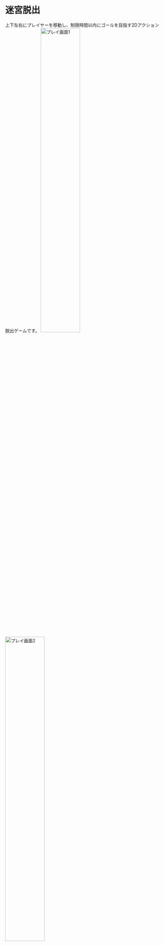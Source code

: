 # 迷宮脱出

上下左右にプレイヤーを移動し、制限時間以内にゴールを目指す2Dアクション脱出ゲームです。
<img src="https://user-images.githubusercontent.com/45062199/125215371-4dcc5100-e2f6-11eb-9f9e-2b42e93cfe7e.jpg" alt="プレイ画面1" width="50%">
<img src="https://user-images.githubusercontent.com/45062199/125215581-e236b380-e2f6-11eb-92e3-28c491f9c5b7.jpg" alt="プレイ画面2" width="50%">


## インストール方法

[ここ](https://www.dropbox.com/sh/h23lhcyl0cwjlh5/AADIuiV0vj4hXrInV_j6YmOqa?dl=0)から実行ファイル群をダウンロードしてください。


## 動作環境

以下の環境での動作を確認しています。

- Windows10 Home



## 遊び方

1. スタート画面で「ゲームスタート」にカーソルを合わせて【Z】を入力する
2. ステージ選択画面でステージを選択し、【Z】を入力するとゲームが開始する

<img src="https://user-images.githubusercontent.com/45062199/125215478-8d933880-e2f6-11eb-8787-e711f84ac326.jpg" alt="スタート画面" width="50%">


## ルール

- 【矢印キー】を入力してプレイヤーを上下左右に移動し、画面下に表示されている残り時間が0になる前にステージのゴールへ到着すればクリア。
- クリアすると、残り時間や取得アイテムからスコアが算出されます。

- ただし、残り時間が0になるか残りライフが0になるとゲームオーバー。
- ライフは「針山」や「マグマ」に触れると1だけ減少します。
- ステージ内に散らばっているアイテムを駆使してクリア・高スコアを狙おう！



## 操作方法



### メニュー時

【Z】決定

【矢印キー】カーソル移動


### ゲーム時

【矢印キー】移動

【左Shift + 矢印キー】低速移動

【Space】ポーズ

